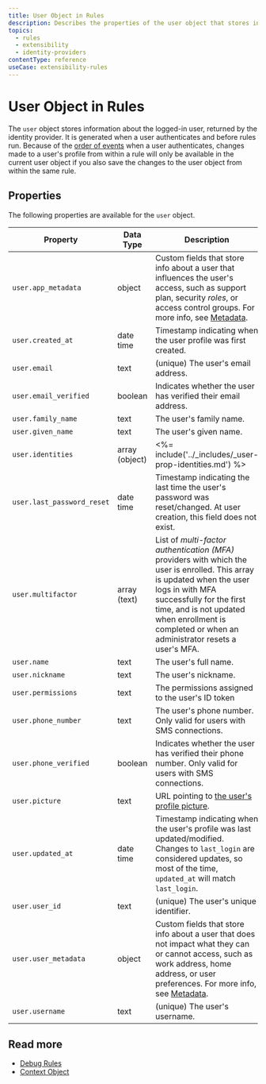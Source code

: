 ```yaml
---
title: User Object in Rules
description: Describes the properties of the user object that stores information about the logged in user, returned by the identity provider. 
topics:
  - rules
  - extensibility
  - identity-providers
contentType: reference
useCase: extensibility-rules
---
```


# User Object in Rules

The `user` object stores information about the logged-in user, returned by the identity provider. It is generated when a user authenticates and before rules run. Because of the [order of events](/rules/index#authentication-transaction-flow) when a user authenticates, changes made to a user's profile from within a rule will only be available in the current user object if you also save the changes to the user object from within the same rule.

## Properties

The following properties are available for the `user` object.

| Property | Data Type        | Description |
|----------|------------------|-------------|
| `user.app_metadata` | object | Custom fields that store info about a user that influences the user's access, such as support plan, security <dfn data-key="role">roles</dfn>, or access control groups. For more info, see [Metadata](/metadata). |
| `user.created_at` | date time | Timestamp indicating when the user profile was first created. |
| `user.email` | text | (unique) The user's email address. |
| `user.email_verified` | boolean | Indicates whether the user has verified their email address. |
| `user.family_name` | text | The user's family name. |
| `user.given_name` | text | The user's given name. |
| `user.identities` | array (object) |  <%= include('../_includes/_user-prop-identities.md') %> |
| `user.last_password_reset` | date time | Timestamp indicating the last time the user's password was reset/changed. At user creation, this field does not exist. |
| `user.multifactor` | array (text) | List of <dfn data-key="multifactor-authentication">multi-factor authentication (MFA)</dfn> providers with which the user is enrolled. This array is updated when the user logs in with MFA successfully for the first time, and is not updated when enrollment is completed or when an administrator resets a user's MFA. |
| `user.name` | text | The user's full name. |
| `user.nickname` | text | The user's nickname. |
| `user.permissions` | text | The permissions assigned to the user's ID token |
| `user.phone_number` | text  | The user's phone number. Only valid for users with SMS connections. |
| `user.phone_verified` | boolean | Indicates whether the user has verified their phone number. Only valid for users with SMS connections. |
| `user.picture` | text | URL pointing to [the user's profile picture](/user-profile/user-picture). |
| `user.updated_at` | date time | Timestamp indicating when the user's profile was last updated/modified. Changes to `last_login` are considered updates, so most of the time, `updated_at` will match `last_login`. |
| `user.user_id` | text | (unique) The user's unique identifier. |
| `user.user_metadata` | object | Custom fields that store info about a user that does not impact what they can or cannot access, such as work address, home address, or user preferences. For more info, see [Metadata](/metadata). |
| `user.username` | text | (unique) The user's username. |

## Read more

* [Debug Rules](/rules/guides/debug)
* [Context Object](/rules/references/context-object)